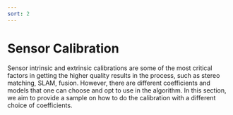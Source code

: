 ```yaml
---
sort: 2
---
```


# Sensor Calibration


Sensor intrinsic and extrinsic calibrations are some of the most critical factors in getting the higher quality results in the process, such as stereo matching, SLAM, fusion. However, there are different coefficients and models that one can choose and opt to use in the algorithm. In this section, we aim to provide a sample on how to do the calibration with a different choice of coefficients. 
